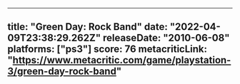 
---
title: "Green Day: Rock Band"
date: "2022-04-09T23:38:29.262Z"
releaseDate: "2010-06-08"
platforms: ["ps3"]
score: 76
metacriticLink: "https://www.metacritic.com/game/playstation-3/green-day-rock-band"
---
